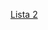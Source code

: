 [Lista 2](https://github.com/IgorAvilaPereira/pbd2025_2sem/blob/main/06_lista1_trabalho/lista2.md#%EF%B8%8F-triggers-10)
